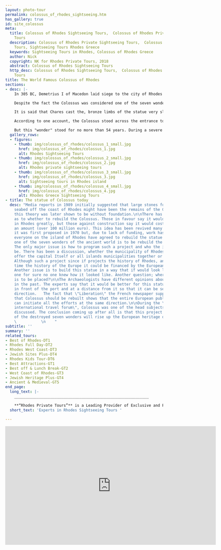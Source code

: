 ```yaml
---
layout: photo-tour
permalink: colossus_of_rhodes_sightseeing.htm
has_gallery: true
id: site_colossus
meta:
  title: Colossus of Rhodes Sightseeing Tours,  Colossus of Rhodes Private Sightseeing
    Tours
  description: Colossus of Rhodes Private Sightseeing Tours,  Colossus of Rhodes Sightseeing
    Tours, Sightseeing Tours Rhodes Greece
  keywords: Sightseeing Tours in Rhodes, Colossus of Rhodes Greece
  author: Nick
  copyright: NK for Rhodes Private Tours, 2018
  abstract: Colossus of Rhodes Sightseeing Tours
  http_desc: Colossus of Rhodes Sightseeing Tours,  Colossus of Rhodes Private Sightseeing
    Tours
title: The World Famous Colossus of Rhodes
sections:
- desc: |-
    In 305 BC, Demetrius I of Macedon laid siege to the city of Rhodes for an entire year. In spite of his title as "Besieger of Cities" he failed to conquer the Rhodians. To celebrate their victory, the Rhodians sold his siege equipment and used the funds to erect a triumphal statue to their great god, Helios. The work was assigned to Chares of Lindos who worked on it for twelve years (292 BC to 280 BC).

    Despite the fact the Colossus was considered one of the seven wonders of the ancient world, both a technical and artistic masterpiece, there is a lack of vital information concerning the site it occupied and its actual shape. It is calculated to have been about 31 meters high.

    It is said that Chares cast the, bronze limbs of the statue very slowly, on the spot, within enormous mounds of earth, moving from the bottom upward, just as one would build a house.

    According to one account, the Colossus stood across the entrance to the harbor allowing ships to pass between its open legs. To day it is almost certain it stood on dry land and that the most likely site was the enclosure of the temple of Helios, near the palace of the Grand Masters.

    But this "wonder" stood for no more than 54 years. During a severe earthquake in 226 BC it cracked at the knees and fell. The Rhodians, fearing a curse, did not reerect it and it lay there in a heap for many centuries. ' But in 653 A. D. when the Arabs of Moab pillaged Rhodes, they sold the pieces to a Jewish merchant. Tradition says that it took 900 camels to transport it. But the legend surrounding it was so closely tied to Rhodes, that for many centuries both Greeks and Westerners called the Rhodian people "Colossians".
  gallery_rows:
  - figures:
    - thumb: img/colossus_of_rhodes/colossus_1_small.jpg
      href: img/colossus_of_rhodes/colossus_1.jpg
      alt: Rhodes Sightseeing Tours
    - thumb: img/colossus_of_rhodes/colossus_2_small.jpg
      href: img/colossus_of_rhodes/colossus_2.jpg
      alt: Rhodes private sightseeing tours
    - thumb: img/colossus_of_rhodes/colossus_3_small.jpg
      href: img/colossus_of_rhodes/colossus_3.jpg
      alt: Sightseeing tours in Rhodes island
    - thumb: img/colossus_of_rhodes/colossus_4_small.jpg
      href: img/colossus_of_rhodes/colossus_4.jpg
      alt: Rhodes Greece Sightseeing Tours
- title: The statue of Colossus today
  desc: "Media reports in 1989 initially suggested that large stones found on the
    seabed off the coast of Rhodes might have been the remains of the Colossus; however
    this theory was later shown to be without foundation.\n\nThere has been much debate
    as to whether to rebuild the Colossus. Those in favour say it would boost tourism
    in Rhodes greatly, but those against construction say it would cost too large
    an amount (over 100 million euro). This idea has been revived many times since
    it was first proposed in 1970 but, due to lack of funding, work has not yet started.\n\nFinally,
    everyone on the island of Rhodes have agreed to rebuild the statue of Colossus
    one of the seven wonders of the ancient world is to be rebuild the experts said.
    The only major issue is how to program such a project and who the investors will
    be. There has been a discussion, whether the municipality of Rhodes city will
    offer the capital Itself or all islands municipalities together or the Greek government.
    Although such a project since if projects the history of Rhodes, and at the same
    time the history of the Europe it could be financed by the European Union completely.
    Another issue is to build this statue in a way that if would look like the original
    one for sure no one knew how it looked like. Another question; where the statue
    is to be placed?\n\nThe Archaeologists have different opinions about it's location
    in the past. The experts say that it would be better for this statue to be built
    in front of the port and at a distance from it so that it can be seeing from any
    direction.   The fact that \"Liberation\" the French newspaper supports the aspect
    that Colossus should be rebuilt shows that the entire European public opinion
    can initiate all the efforts at the same direction.\n\nDuring the \"1st Rhodes
    international travel forum\", Colossus was one of the head subjects that were
    discussed. The conclusion coming up after all is that this project known as one
    of the destroyed seven wonders will rise up the European heritage on civilization.
    \           \n    "
subtitle: ''
summary: ''
related_tours:
- Best of Rhodes-DT1
- Rhodes Full Day-DT2
- Rhodes West Coast-DT3
- Jewish Sites Plus-DT4
- Rhodes Kids Tour-DT6
- Best Attractions-GT1
- Best off & Lunch Break-GT2
- West Coast of Rhodes-GT3
- Jewish Heritage Plus-GT4
- Ancient & Medieval-GT5
end_page:
  long_text: |-
    ____________________________________________________________

    **“Rhodes Private Tours”** is a Leading Provider of Exclusive and Personalized Tour Experiences. We deliver Private Sightseeing Tours at very affordable rates. All our tours are fully customizable to suit your travel needs, interests, schedules, and dates.
  short_text: 'Experts in Rhodes Sightseeing Tours '

---
```

<div class="centered">
  <iframe width="672" height="378" src="https://www.youtube.com/embed/vM6_FoDrNeA?modestbranding=1&showinfo=0" frameborder="0" allow="accelerometer; autoplay; encrypted-media; gyroscope; picture-in-picture" allowfullscreen></iframe>
</div>
